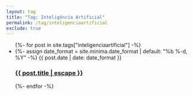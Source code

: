 ```yaml
---
layout: tag
title: "Tag: Inteligência Artificial"
permalink: /tag/inteligenciaartificial
exclude: true
---
```


<ul class="post-list">
    {%- for post in site.tags["inteligenciaartificial"] -%}
    <li>
        {%- assign date_format = site.minima.date_format | default: "%b %-d, %Y" -%}
        <span class="post-meta">
            {{ post.date | date: date_format }}
        </span>
        <h3>
            <a class="post-link" href="{{ post.url | relative_url }}">
            {{ post.title | escape }}
            </a>
        </h3>
    </li>
    {%- endfor -%}
</ul>